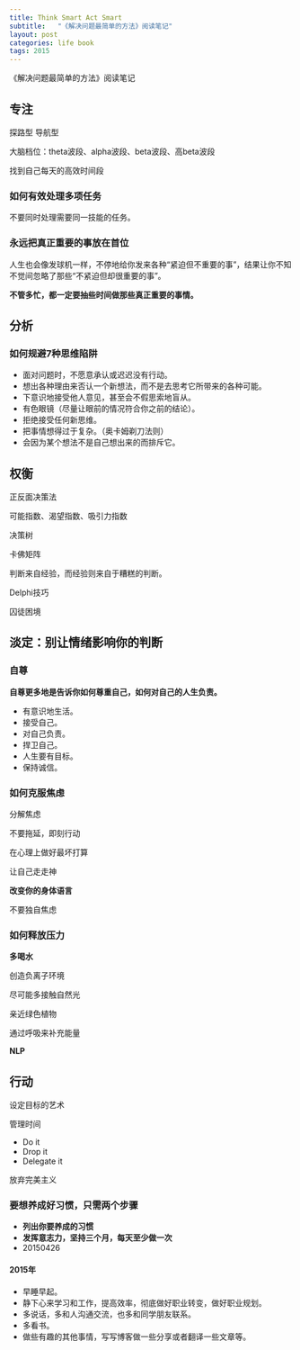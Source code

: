 ```yaml
---
title: Think Smart Act Smart
subtitle:   "《解决问题最简单的方法》阅读笔记"
layout: post
categories: life book
tags: 2015
---
```


《解决问题最简单的方法》阅读笔记

## 专注

探路型 导航型

大脑档位：theta波段、alpha波段、beta波段、高beta波段

找到自己每天的高效时间段

### 如何有效处理多项任务

不要同时处理需要同一技能的任务。

### 永远把真正重要的事放在首位

人生也会像发球机一样，不停地给你发来各种“紧迫但不重要的事”，结果让你不知不觉间忽略了那些“不紧迫但却很重要的事”。

**不管多忙，都一定要抽些时间做那些真正重要的事情。**

## 分析

### 如何规避7种思维陷阱

  - 面对问题时，不愿意承认或迟迟没有行动。
  - 想出各种理由来否认一个新想法，而不是去思考它所带来的各种可能。
  - 下意识地接受他人意见，甚至会不假思索地盲从。
  - 有色眼镜（尽量让眼前的情况符合你之前的结论）。
  - 拒绝接受任何新思维。
  - 把事情想得过于复杂。（奥卡姆剃刀法则）
  - 会因为某个想法不是自己想出来的而排斥它。

## 权衡

正反面决策法

可能指数、渴望指数、吸引力指数

决策树

卡佛矩阵

判断来自经验，而经验则来自于糟糕的判断。

Delphi技巧

囚徒困境

## 淡定：别让情绪影响你的判断

### 自尊

**自尊更多地是告诉你如何尊重自己，如何对自己的人生负责。**

  - 有意识地生活。
  - 接受自己。
  - 对自己负责。
  - 捍卫自己。
  - 人生要有目标。
  - 保持诚信。

### 如何克服焦虑

分解焦虑

不要拖延，即刻行动

在心理上做好最坏打算

让自己走走神

**改变你的身体语言**

不要独自焦虑

### 如何释放压力

**多喝水**

创造负离子环境

尽可能多接触自然光

亲近绿色植物

通过呼吸来补充能量

**NLP**

## 行动

设定目标的艺术

管理时间

 - Do it
 - Drop it
 - Delegate it

放弃完美主义

### 要想养成好习惯，只需两个步骤

 - **列出你要养成的习惯**
 - **发挥意志力，坚持三个月，每天至少做一次**
 - 20150426
 
#### 2015年

 - 早睡早起。
 - 静下心来学习和工作，提高效率，彻底做好职业转变，做好职业规划。
 - 多说话，多和人沟通交流，也多和同学朋友联系。
 - 多看书。
 - 做些有趣的其他事情，写写博客做一些分享或者翻译一些文章等。
